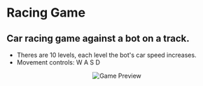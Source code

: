 # Racing Game

## Car racing game against a bot on a track.
* Theres are 10 levels, each level the bot's car speed increases. 
* Movement controls: W A S D  
<p align="center">
  <img alt="Game Preview" src="./game_preview.png"/>
</p>
